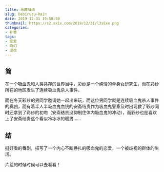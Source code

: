 ```yaml
---
title: 恶魔战线
slug: Debiruzu-Rain
date: 2019-12-31 19:58:50
thumbnail: https://s2.ax1x.com/2019/12/31/l3sExe.png
categories:
- 补番
tags:
- 恋爱
- 奇幻
- 漫改
---
```


## 简

在一个吸血鬼和人类共存的世界当中，彩纱是一个纯情的单身女研究生，而在彩纱所在的地区发生了连续吸血鬼杀人事件。

而在冬天彩纱的男同学邀请她一起出来玩，而这位男同学就是连续吸血鬼杀人事件的真凶，而有着半人半吸血鬼血统的安斋结贵作为吸血鬼警察及时出现救了彩纱同时还拿到了彩纱的初吻（安斋结贵没抑制住体内吸血鬼的冲动），而彩纱也是喜欢上了安斋结贵这个看似冷冰冰的暖男……


## 结

挺好看的番剧，描写了一个内心不断挣扎的吸血鬼的恋爱，一个被歧视的群体的生活。

片荒的时候时候可以去看看！
